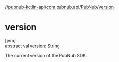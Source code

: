 //[pubnub-kotlin-api](../../../index.md)/[com.pubnub.api](../index.md)/[PubNub](index.md)/[version](version.md)

# version

[jvm]\
abstract val [version](version.md): [String](https://kotlinlang.org/api/core/kotlin-stdlib/kotlin/-string/index.html)

The current version of the PubNub SDK.
